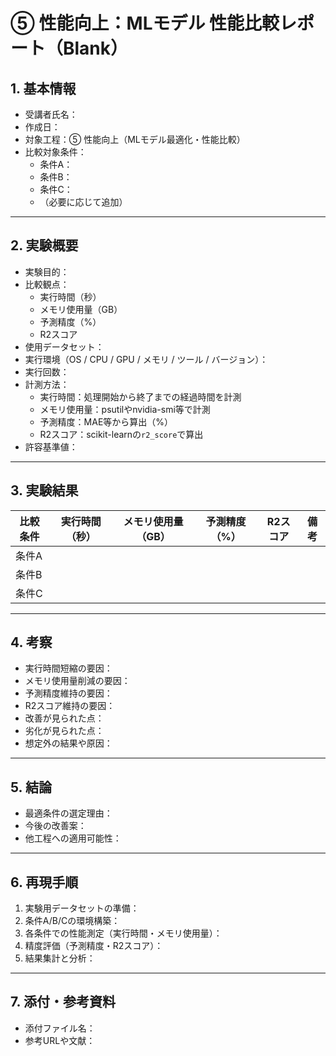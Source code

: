 # ⑤ 性能向上：MLモデル 性能比較レポート（Blank）

## 1. 基本情報
- 受講者氏名：
- 作成日：
- 対象工程：⑤ 性能向上（MLモデル最適化・性能比較）
- 比較対象条件：
  - 条件A：
  - 条件B：
  - 条件C：
  - （必要に応じて追加）

---

## 2. 実験概要
- 実験目的：
- 比較観点：
  - 実行時間（秒）
  - メモリ使用量（GB）
  - 予測精度（%）
  - R2スコア
- 使用データセット：
- 実行環境（OS / CPU / GPU / メモリ / ツール / バージョン）：
- 実行回数：
- 計測方法：
  - 実行時間：処理開始から終了までの経過時間を計測
  - メモリ使用量：psutilやnvidia-smi等で計測
  - 予測精度：MAE等から算出（%）
  - R2スコア：scikit-learnの`r2_score`で算出
- 許容基準値：

---

## 3. 実験結果

| 比較条件 | 実行時間（秒） | メモリ使用量（GB） | 予測精度（%） | R2スコア | 備考 |
|----------|----------------|--------------------|--------------|---------|------|
| 条件A    |                |                    |              |         |      |
| 条件B    |                |                    |              |         |      |
| 条件C    |                |                    |              |         |      |

---

## 4. 考察
- 実行時間短縮の要因：
- メモリ使用量削減の要因：
- 予測精度維持の要因：
- R2スコア維持の要因：
- 改善が見られた点：
- 劣化が見られた点：
- 想定外の結果や原因：

---

## 5. 結論
- 最適条件の選定理由：
- 今後の改善案：
- 他工程への適用可能性：

---

## 6. 再現手順
1. 実験用データセットの準備：
2. 条件A/B/Cの環境構築：
3. 各条件での性能測定（実行時間・メモリ使用量）：
4. 精度評価（予測精度・R2スコア）：
5. 結果集計と分析：

---

## 7. 添付・参考資料
- 添付ファイル名：
- 参考URLや文献：